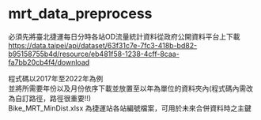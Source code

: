 # mrt_data_preprocess

必須先將臺北捷運每日分時各站OD流量統計資料從政府公開資料平台上下載 \
https://data.taipei/api/dataset/63f31c7e-7fc3-418b-bd82-b95158755b4d/resource/eb481f58-1238-4cff-8caa-fa7bb20cb4f4/download

程式碼以2017年至2022年為例 \
並將所需要年份以及月份依序下載並放置至以年為單位的資料夾內(程式碼內需改為自訂路徑，路徑很重要!!) \
Bike_MRT_MinDist.xlsx 為捷運站各站編號檔案，可用於未來合併資料時之主鍵

